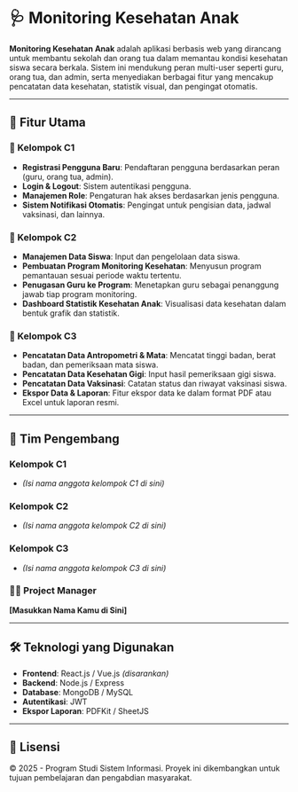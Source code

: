 # 🩺 Monitoring Kesehatan Anak

**Monitoring Kesehatan Anak** adalah aplikasi berbasis web yang dirancang untuk membantu sekolah dan orang tua dalam memantau kondisi kesehatan siswa secara berkala. Sistem ini mendukung peran multi-user seperti guru, orang tua, dan admin, serta menyediakan berbagai fitur yang mencakup pencatatan data kesehatan, statistik visual, dan pengingat otomatis.

---

## 🚀 Fitur Utama

### 📌 Kelompok C1
- **Registrasi Pengguna Baru**: Pendaftaran pengguna berdasarkan peran (guru, orang tua, admin).
- **Login & Logout**: Sistem autentikasi pengguna.
- **Manajemen Role**: Pengaturan hak akses berdasarkan jenis pengguna.
- **Sistem Notifikasi Otomatis**: Pengingat untuk pengisian data, jadwal vaksinasi, dan lainnya.

### 📌 Kelompok C2
- **Manajemen Data Siswa**: Input dan pengelolaan data siswa.
- **Pembuatan Program Monitoring Kesehatan**: Menyusun program pemantauan sesuai periode waktu tertentu.
- **Penugasan Guru ke Program**: Menetapkan guru sebagai penanggung jawab tiap program monitoring.
- **Dashboard Statistik Kesehatan Anak**: Visualisasi data kesehatan dalam bentuk grafik dan statistik.

### 📌 Kelompok C3
- **Pencatatan Data Antropometri & Mata**: Mencatat tinggi badan, berat badan, dan pemeriksaan mata siswa.
- **Pencatatan Data Kesehatan Gigi**: Input hasil pemeriksaan gigi siswa.
- **Pencatatan Data Vaksinasi**: Catatan status dan riwayat vaksinasi siswa.
- **Ekspor Data & Laporan**: Fitur ekspor data ke dalam format PDF atau Excel untuk laporan resmi.

---

## 👥 Tim Pengembang

### Kelompok C1
- *(Isi nama anggota kelompok C1 di sini)*

### Kelompok C2
- *(Isi nama anggota kelompok C2 di sini)*

### Kelompok C3
- *(Isi nama anggota kelompok C3 di sini)*

### 👨‍💼 Project Manager
**[Masukkan Nama Kamu di Sini]**

---

## 🛠 Teknologi yang Digunakan

- **Frontend**: React.js / Vue.js *(disarankan)*
- **Backend**: Node.js / Express
- **Database**: MongoDB / MySQL
- **Autentikasi**: JWT
- **Ekspor Laporan**: PDFKit / SheetJS

---

## 📄 Lisensi
© 2025 - Program Studi Sistem Informasi. Proyek ini dikembangkan untuk tujuan pembelajaran dan pengabdian masyarakat.

